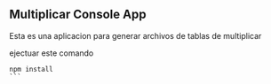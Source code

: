 

## Multiplicar Console App

Esta es una aplicacion para generar archivos de tablas de multiplicar

ejectuar este comando

````
npm install
```